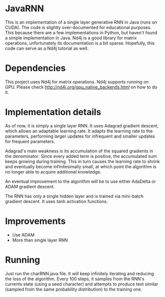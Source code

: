 # JavaRNN
This is an implementation of a single layer generative RNN in Java (runs on CUDA). The code is slightly over-documented for educational purposes. This because there are a few implementations in Python, but haven't found a simple implementation in Java. Nd4j is a good library for matrix operations, unfortunately its documentation is a bit sparse. Hopefully, this code can serve as a Nd4j tutorial as well.

# Dependencies

This project uses Nd4j for matrix operations. Nd4j supports running on GPU. Please check http://nd4j.org/gpu_native_backends.html on how to do it.

# Implementation details

As of now, it is simply a single layer RNN. It uses Adagrad gradient descent, which allows an adaptable learning rate. It adapts the learning rate to the parameters, performing larger updates for infrequent and smaller updates for frequent parameters.

Adagrad's main weakness is its accumulation of the squared gradients in the denominator: Since every added term is positive, the accumulated sum keeps growing during training. This in turn causes the learning rate to shrink and eventually become infinitesimally small, at which point the algorithm is no longer able to acquire additional knowledge.

An eventual improvement to the algorithm will be to use either AdaDelta or ADAM gradient descent.

The RNN has only a single hidden layer and is trained via mini-batch gradient descent. It uses tanh activation functions.

# Improvements

 - Use ADAM
 - More than single layer RNN

# Running

Just run the charRNN.java file. It will keep infinitely iterating and reducing the loss of the algorithm.
Every 100 steps, it samples from the RNN's currents state (using a seed character) and attempts to produce
text similar (sampled from the same probability distribution) to the training one.
